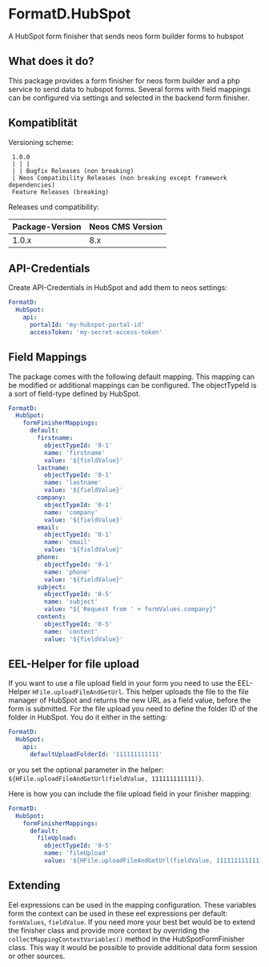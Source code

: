 
# FormatD.HubSpot

A HubSpot form finisher that sends neos form builder forms to hubspot


## What does it do?

This package provides a form finisher for neos form builder and a php service to send data to hubspot forms.
Several forms with field mappings can be configured via settings and selected in the backend form finisher.


## Kompatiblität

Versioning scheme:

     1.0.0 
     | | |
     | | Bugfix Releases (non breaking)
     | Neos Compatibility Releases (non breaking except framework dependencies)
     Feature Releases (breaking)

Releases und compatibility:

| Package-Version | Neos CMS Version  |
|-----------------|-------------------|
| 1.0.x           | 8.x               |


## API-Credentials

Create API-Credentials in HubSpot and add them to neos settings:

```YAML
FormatD:
  HubSpot:
    api:
      portalId: 'my-hubspot-portal-id'
      accessToken: 'my-secret-access-token'
```

## Field Mappings

The package comes with the following default mapping. This mapping can be modified or additional mappings can be configured.
The objectTypeId is a sort of field-type defined by HubSpot.

```YAML
FormatD:
  HubSpot:
    formFinisherMappings:
      default:
        firstname:
          objectTypeId: '0-1'
          name: 'firstname'
          value: '${fieldValue}'
        lastname:
          objectTypeId: '0-1'
          name: 'lastname'
          value: '${fieldValue}'
        company:
          objectTypeId: '0-1'
          name: 'company'
          value: '${fieldValue}'
        email:
          objectTypeId: '0-1'
          name: 'email'
          value: '${fieldValue}'
        phone:
          objectTypeId: '0-1'
          name: 'phone'
          value: '${fieldValue}'
        subject:
          objectTypeId: '0-5'
          name: 'subject'
          value: "${'Request from ' + formValues.company}"
        content:
          objectTypeId: '0-5'
          name: 'content'
          value: '${fieldValue}'
```

## EEL-Helper for file upload

If you want to use a file upload field in your form you need to use the EEL-Helper `HFile.uploadFileAndGetUrl`. This
helper uploads the file to the file manager of HubSpot and returns the new URL as a field value, before the form is
submitted. For the file upload you need to define the folder ID of the folder in HubSpot. You do it either in the
setting:

```YAML
FormatD:
  HubSpot:
    api:
      defaultUploadFolderId: '111111111111'
```

or you set the optional parameter in the helper: `${HFile.uploadFileAndGetUrl(fieldValue, 111111111111)}`.

Here is how you can include the file upload field in your finisher mapping:

```YAML
FormatD:
  HubSpot:
    formFinisherMappings:
      default:
        fileUpload:
          objectTypeId: '0-5'
          name: 'fileUpload'
          value: '${HFile.uploadFileAndGetUrl(fieldValue, 111111111111)}'
```

## Extending

Eel expressions can be used in the mapping configuration. These variables form the context can be used in these eel expressions per default: `formValues`, `fieldValue`.
If you need more your best bet would be to extend the finisher class and provide more context by overriding the `collectMappingContextVariables()` method in the HubSpotFormFinisher class.
This way it would be possible to provide additional data form session or other sources.
